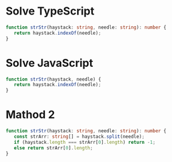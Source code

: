 # Solve TypeScript

```ts
function strStr(haystack: string, needle: string): number {
   return haystack.indexOf(needle);
}
```

# Solve JavaScript

```ts
function strStr(haystack, needle) {
   return haystack.indexOf(needle);
}
```

# Mathod 2

```ts
function strStr(haystack: string, needle: string): number {
   const strArr: string[] = haystack.split(needle);
   if (haystack.length === strArr[0].length) return -1;
   else return strArr[0].length;
}
```
